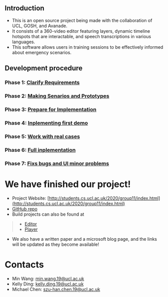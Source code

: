 ## Introduction
- This is an open source project being made with the collaboration of UCL, GOSH, and Avanade. 
- It consists of a 360-video editor featuring layers, dynamic timeline hotspots that are interactable, and speech transcriptions in various languages. 
- This software allows users in training sessions to be effectively informed about emergency scenarios.

## Development procedure

### Phase 1: [Clarify Requirements](./phase1/phase1.html)
### Phase 2: [Making Senarios and Prototypes](./phase2/phase2.html)
### Phase 3: [Prepare for Implementation](./phase3/phase3.html)
### Phase 4: [Inplementing first demo](./phase4/phase4.html)
### Phase 5: [Work with real cases](./phase5/phase5.html)
### Phase 6: [Full inplementation](./phase6/phase6.html)
### Phase 7: [Fixs bugs and UI minor problems](./phase7/phase7.html)

# We have finished our project!
- Project Website: [http://students.cs.ucl.ac.uk/2020/group11/index.html](http://students.cs.ucl.ac.uk/2020/group11/index.html)
- [GitHub repo](https://github.com/Apperta-IXN-for-the-NHS/SC360Editor2021)
- Build projects can also be found at 
> - [Editor](https://github.com/UCL-COMP0016-2020-Team-11/editor-software/releases/latest)
> - [Player](https://github.com/UCL-COMP0016-2020-Team-11/player-software/releases/latest)
- We also have a written paper and a microsoft blog page, and the links will be updated as they become available!

# Contacts
- Min Wang: min.wang.19@ucl.ac.uk  
- Kelly Ding: kelly.ding.19@ucl.ac.uk  
- Michael Chen: szu-han.chen.19@ucl.ac.uk  
